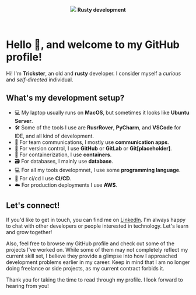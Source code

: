 <p align="center">
<img src="https://metinvestholding.com/Content/Entities/NewsItem/207385/ru/banner.jpg" />
<b>Rusty development</b>
</p>
<p align="center">&nbsp;</p>

# Hello 👋, and welcome to my GitHub profile!

Hi! I'm **Trickster**, an old and **rusty** developer. I consider myself a *curious* and *self-directed* individual.  

## What's my development setup?

- 💻 My laptop usually runs on **MacOS**, but sometimes it looks like **Ubuntu Server**.
- 🛠️ Some of the tools I use are **RusrRover**, **PyCharm**, and **VSCode** for IDE, and all kind of development.
- 💬 For team communications, I mostly use **communication apps**.
- 🔀 For version control, I use **GitHub** or **GitLab** or **Git[placeholder]**.
- 🐳 For containerization, I use **containers**. 
- 🗃️ For databases, I mainly use **database**.
- 💻 For all my tools developmnet, I use some **programming language**.
- 🚀 For ci/cd I use **CI/CD**.
- ☁️ For production deployments I use **AWS**.

## Let's connect!

If you'd like to get in touch, you can find me on [LinkedIn](https://www.linkedin.com/).  I'm always happy to chat with other developers or people interested in technology. Let's learn and grow together!

Also, feel free to browse my GitHub profile and check out some of the projects I've worked on. While some of them may not completely reflect my current skill set, I believe they provide a glimpse into how I approached development problems earlier in my career. Keep in mind that I am no longer doing freelance or side projects, as my current contract forbids it.

Thank you for taking the time to read through my profile. I look forward to hearing from you!
